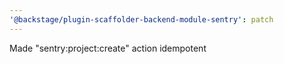 ```yaml
---
'@backstage/plugin-scaffolder-backend-module-sentry': patch
---
```


Made "sentry:project:create" action idempotent
